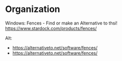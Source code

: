 # Organization
Windows: Fences - Find or make an Alternative to thsi! https://www.stardock.com/products/fences/

Alt:
- https://alternativeto.net/software/fences/
- https://alternativeto.net/software/fences/

